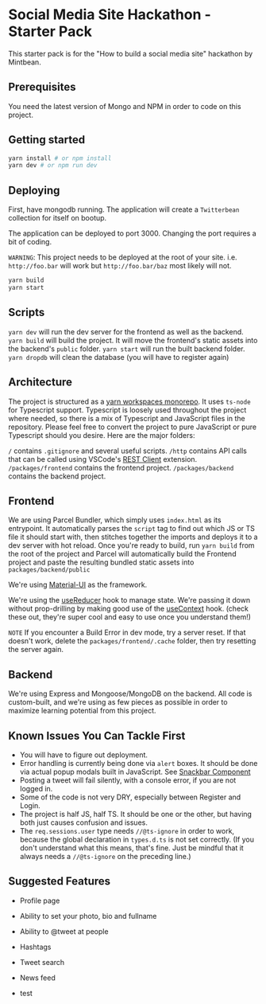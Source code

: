 # Social Media Site Hackathon - Starter Pack

This starter pack is for the "How to build a social media site" hackathon by Mintbean.

## Prerequisites

You need the latest version of Mongo and NPM in order to code on this project.

## Getting started

```bash
yarn install # or npm install
yarn dev # or npm run dev
```

## Deploying

First, have mongodb running. The application will create a `Twitterbean` collection for itself on bootup.

The application can be deployed to port 3000. Changing the port requires a bit of coding.

`WARNING`: This project needs to be deployed at the root of your site. i.e. `http://foo.bar` will work
but `http://foo.bar/baz` most likely will not.

```bash
yarn build
yarn start
```

## Scripts

`yarn dev` will run the dev server for the frontend as well as the backend.
`yarn build` will build the project. It will move the frontend's static assets into the backend's `public` folder.
`yarn start` will run the built backend folder.
`yarn dropdb` will clean the database (you will have to register again)

## Architecture

The project is structured as a [yarn workspaces monorepo](https://medium.com/swlh/yarn-workspaces-monorepo-beginners-guide-ed89de47aa25).
It uses `ts-node` for Typescript support. Typescript is loosely used throughout the project where needed, so there is a mix of Typescript
and JavaScript files in the repository. Please feel free to convert the project to pure JavaScript or pure Typescript should you desire.
Here are the major folders:

`/` contains `.gitignore` and several useful scripts.
`/http` contains API calls that can be called using VSCode's [REST Client](https://marketplace.visualstudio.com/items?itemName=humao.rest-client) extension.
`/packages/frontend` contains the frontend project.
`/packages/backend` contains the backend project.

## Frontend

We are using Parcel Bundler, which simply uses `index.html` as its entrypoint. It automatically parses the `script` tag to find out which JS or TS file it should start with, then stitches together the imports and deploys it to a dev server with hot reload. Once you're ready to build, run `yarn build` from the root of the project and Parcel will automatically build the Frontend project and paste the resulting bundled static assets into `packages/backend/public`

We're using [Material-UI](https://material-ui.com/) as the framework.

We're using the [useReducer](https://alligator.io/react/usereducer/) hook to manage state. We're passing it down without prop-drilling by making good use of the [useContext](https://www.digitalocean.com/community/tutorials/react-usecontext) hook. (check these out, they're super cool and easy to use once you understand them!)

`NOTE` If you encounter a Build Error in dev mode, try a server reset. If that doesn't work, delete the `packages/frontend/.cache` folder, then try resetting the server again.

## Backend

We're using Express and Mongoose/MongoDB on the backend. All code is custom-built, and we're using as few pieces as possible in order to maximize learning potential from this project.

## Known Issues You Can Tackle First

- You will have to figure out deployment.
- Error handling is currently being done via `alert` boxes. It should be done via actual popup modals built in JavaScript. See [Snackbar Component](https://material-ui.com/components/snackbars/)
- Posting a tweet will fail silently, with a console error, if you are not logged in.
- Some of the code is not very DRY, especially between Register and Login.
- The project is half JS, half TS. It should be one or the other, but having both just causes confusion and issues.
- The `req.sessions.user` type needs `//@ts-ignore` in order to work, because the global declaration in `types.d.ts` is not set correctly. (If you don't understand what this means, that's fine. Just be mindful that it always needs a `//@ts-ignore` on the preceding line.)

## Suggested Features

- Profile page
- Ability to set your photo, bio and fullname
- Ability to @tweet at people
- Hashtags
- Tweet search
- News feed


- test